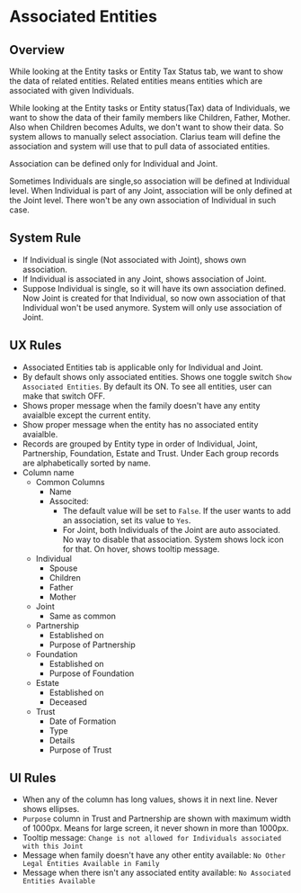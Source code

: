 # Associated Entities

## Overview

While looking at the Entity tasks or Entity Tax Status tab, we want to show the data of related entities. Related entities means entities which are associated with given Individuals. 

While looking at the Entity tasks or Entity status(Tax) data of Individuals, we want to show the data of their family members like Children, Father, Mother.  Also when Children becomes Adults, we don't want to show their data. So system allows to manually select association. Clarius team will define the association and system will use that to pull data of associated entities.

Association can be defined only for Individual and Joint. 

Sometimes Individuals are single,so association will be defined at Individual level. When Individual is part of any Joint, association will be only defined at the Joint level. There won't be any own association of Individual in such case.

## System Rule

- If Individual is single (Not associated with Joint), shows own association. 
- If Individual is associated in any Joint, shows association of Joint.
- Suppose Individual is single, so it will have its own association defined. Now Joint is created for that Individual, so now own association of that Individual won't be used anymore. System will only use association of Joint. 

## UX Rules

- Associated Entities tab is applicable only for Individual and Joint. 
- By default shows only associated entities. Shows one toggle switch `Show Associated Entities`. By default its ON. To see all entities, user can make that switch OFF.
- Shows proper message when the family doesn't have any entity avaialble except the current entity.
- Show proper message when the entity has no associated entity avaialble.
- Records are grouped by Entity type in order of Individual, Joint, Partnership, Foundation, Estate and Trust. Under Each group records are alphabetically sorted by name.
- Column name
    - Common Columns
        - Name
        - Associted: 
            - The default value will be set to `False`. If the user wants to add an association, set its value to `Yes`.
            - For Joint, both Individuals of the Joint are auto associated. No way to disable that association. System shows lock icon for that. On hover, shows tooltip message.
    - Individual
        - Spouse
        - Children
        - Father
        - Mother
    - Joint
        - Same as common
    - Partnership
        - Established on
        - Purpose of Partnership
    - Foundation
        - Established on
        - Purpose of Foundation
    - Estate
        - Established on
        - Deceased
    - Trust
        - Date of Formation
        - Type
        - Details
        - Purpose of Trust

## UI Rules
- When any of the column has long values, shows it in next line. Never shows ellipses.
- `Purpose` column in Trust and Partnership are shown with maximum width of 1000px. Means for large screen, it never shown in more than 1000px.
- Tooltip message: `Change is not allowed for Individuals associated with this Joint`
- Message when family doesn't have any other entity available: `No Other Legal Entities Available in Family`
- Message when there isn't any associated entity available: `No Associated Entities Available`


